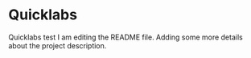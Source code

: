 # Quicklabs
Quicklabs test
I am editing the README file. Adding some more details about the project description.
